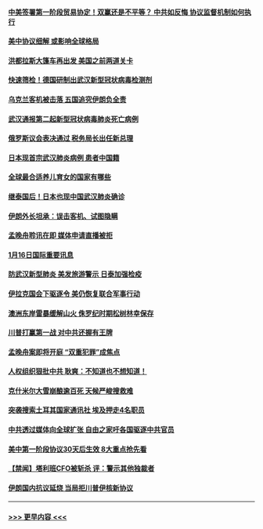 #### [中美签署第一阶段贸易协定！双赢还是不平等？ 中共如反悔 协议监督机制如何执行](../pages/prog202/a102754464.md?t=01171233) 
#### [美中协议细解 或影响全球格局](../pages/prog202/a102754450.md?t=01171233) 
#### [洪都拉斯大篷车再出发 美国之前两道关卡](../pages/prog202/a102754430.md?t=01171233) 
#### [快速筛检！德国研制出武汉新型冠状病毒检测剂](../pages/prog202/a102754330.md?t=01171233) 
#### [乌克兰客机被击落 五国追究伊朗负全责](../pages/prog202/a102754374.md?t=01171233) 
#### [武汉通报第二起新型冠状病毒肺炎死亡病例](../pages/prog202/a102754298.md?t=01171233) 
#### [俄罗斯议会表决通过 税务局长出任新总理](../pages/prog202/a102754288.md?t=01171233) 
#### [日本现首宗武汉肺炎病例 患者中国籍](../pages/prog202/a102754250.md?t=01171233) 
#### [全球最合适养儿育女的国家有哪些](../pages/prog202/a102754198.md?t=01171233) 
#### [继泰国后！日本也现中国武汉肺炎确诊](../pages/prog202/a102754064.md?t=01171233) 
#### [伊朗外长坦承：误击客机、试图隐瞒](../pages/prog202/a102754062.md?t=01171233) 
#### [孟晚舟聆讯在即 媒体申请直播被拒](../pages/prog202/a102754058.md?t=01171233) 
#### [1月16日国际重要讯息](../pages/prog202/a102754054.md?t=01171233) 
#### [防武汉新型肺炎 美发旅游警示 日泰加强检疫](../pages/prog202/a102753986.md?t=01171233) 
#### [伊拉克国会下驱逐令 美仍恢复联合军事行动](../pages/prog202/a102753975.md?t=01171233) 
#### [澳洲东岸雷暴缓解山火 侏罗纪时期松树林幸保存](../pages/prog202/a102753943.md?t=01171233) 
#### [川普打赢第一战 对中共还握有王牌](../pages/prog202/a102753874.md?t=01171233) 
#### [孟晚舟案即将开庭 “双重犯罪”成焦点](../pages/prog202/a102753891.md?t=01171233) 
#### [人权组织狠批中共 耿爽：不知道也不想知道！](../pages/prog202/a102753872.md?t=01171233) 
#### [克什米尔大雪崩酿逾百死 天候严峻搜救难](../pages/prog202/a102753837.md?t=01171233) 
#### [突袭搜索土耳其国家通讯社 埃及押走4名职员](../pages/prog202/a102753805.md?t=01171233) 
#### [中共透过媒体向全球扩张 自由之家吁各国驱逐中共官员](../pages/prog202/a102753798.md?t=01171233) 
#### [美中第一阶段协议30天后生效 8大重点抢先看](../pages/prog202/a102753782.md?t=01171233) 
#### [【禁闻】塔利班CFO被斩杀 评：警示其他独裁者](../pages/prog202/a102753756.md?t=01171233) 
#### [伊朗国内抗议延烧 当局拒川普伊核新协议](../pages/prog202/a102753697.md?t=01171233) 

----
#### [ >>> 更早内容 <<< ](../indexes/prog202-earlier.md)
